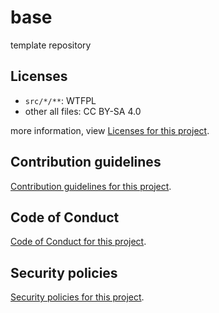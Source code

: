 # base

template repository

## Licenses

- `src/*/**`: WTFPL
- other all files: CC BY-SA 4.0

more information, view [Licenses for this project](./LICENSE.md).

## Contribution guidelines

[Contribution guidelines for this project](docs/CONTRIBUTING.md).

## Code of Conduct

[Code of Conduct for this project](docs/CODE_OF_CONDUCT.md).

## Security policies

[Security policies for this project](docs/SECURITY.md).

